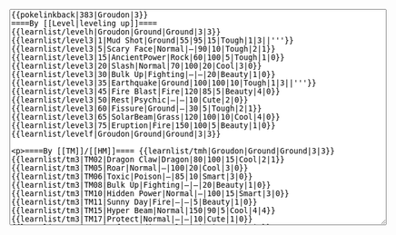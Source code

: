 </p><textarea readonly="" accesskey="," id="wpTextbox1" cols="80" rows="25" style="" class="mw-editfont-monospace" lang="en" dir="ltr" name="wpTextbox1">{{pokelinkback|383|Groudon|3}}
====By [[Level|leveling up]]====
{{learnlist/levelh|Groudon|Ground|Ground|3|3}}
{{learnlist/level3|1|Mud Shot|Ground|55|95|15|Tough|1|3||'''}}
{{learnlist/level3|5|Scary Face|Normal|—|90|10|Tough|2|1}}
{{learnlist/level3|15|AncientPower|Rock|60|100|5|Tough|1|0}}
{{learnlist/level3|20|Slash|Normal|70|100|20|Cool|3|0}}
{{learnlist/level3|30|Bulk Up|Fighting|—|—|20|Beauty|1|0}}
{{learnlist/level3|35|Earthquake|Ground|100|100|10|Tough|1|3||'''}}
{{learnlist/level3|45|Fire Blast|Fire|120|85|5|Beauty|4|0}}
{{learnlist/level3|50|Rest|Psychic|—|—|10|Cute|2|0}}
{{learnlist/level3|60|Fissure|Ground|—|30|5|Tough|2|1}}
{{learnlist/level3|65|SolarBeam|Grass|120|100|10|Cool|4|0}}
{{learnlist/level3|75|Eruption|Fire|150|100|5|Beauty|1|0}}
{{learnlist/levelf|Groudon|Ground|Ground|3|3}}

====By [[TM]]/[[HM]]====
{{learnlist/tmh|Groudon|Ground|Ground|3|3}}
{{learnlist/tm3|TM02|Dragon Claw|Dragon|80|100|15|Cool|2|1}}
{{learnlist/tm3|TM05|Roar|Normal|—|100|20|Cool|3|0}}
{{learnlist/tm3|TM06|Toxic|Poison|—|85|10|Smart|3|0}}
{{learnlist/tm3|TM08|Bulk Up|Fighting|—|—|20|Beauty|1|0}}
{{learnlist/tm3|TM10|Hidden Power|Normal|—|100|15|Smart|3|0}}
{{learnlist/tm3|TM11|Sunny Day|Fire|—|—|5|Beauty|1|0}}
{{learnlist/tm3|TM15|Hyper Beam|Normal|150|90|5|Cool|4|4}}
{{learnlist/tm3|TM17|Protect|Normal|—|—|10|Cute|1|0}}
{{learnlist/tm3|TM20|Safeguard|Normal|—|—|25|Beauty|1|0}}
{{learnlist/tm3|TM21|Frustration|Normal|—|100|20|Cute|1|0}}
{{learnlist/tm3|TM22|SolarBeam|Grass|120|100|10|Cool|4|0}}
{{learnlist/tm3|TM23|Iron Tail|Steel|100|75|15|Cool|1|4}}
{{learnlist/tm3|TM24|Thunderbolt|Electric|95|100|15|Cool|4|0}}
{{learnlist/tm3|TM25|Thunder|Electric|120|70|10|Cool|2|2}}
{{learnlist/tm3|TM26|Earthquake|Ground|100|100|10|Tough|1|3||'''}}
{{learnlist/tm3|TM27|Return|Normal|—|100|20|Cute|1|0}}
{{learnlist/tm3|TM28|Dig|Ground|60|100|10|Smart|1|0||'''}}
{{learnlist/tm3|TM31|Brick Break|Fighting|75|100|15|Cool|1|4}}
{{learnlist/tm3|TM32|Double Team|Normal|—|—|15|Cool|2|0}}
{{learnlist/tm3|TM34|Shock Wave|Electric|60|—|20|Cool|2|0}}
{{learnlist/tm3|TM35|Flamethrower|Fire|95|100|15|Beauty|4|0}}
{{learnlist/tm3|TM37|Sandstorm|Rock|—|—|10|Tough|3|0}}
{{learnlist/tm3|TM38|Fire Blast|Fire|120|85|5|Beauty|4|0}}
{{learnlist/tm3|TM39|Rock Tomb|Rock|50|80|10|Smart|3|0}}
{{learnlist/tm3|TM40|Aerial Ace|Flying|60|—|20|Cool|2|0}}
{{learnlist/tm3|TM42|Facade|Normal|70|100|20|Cute|2|0}}
{{learnlist/tm3|TM43|Secret Power|Normal|70|100|20|Smart|1|0}}
{{learnlist/tm3|TM44|Rest|Psychic|—|—|10|Cute|2|0}}
{{learnlist/tm3|TM50|Overheat|Fire|140|90|5|Beauty|6|0}}
{{learnlist/tm3|HM01|Cut|Normal|50|95|30|Cool|2|1}}
{{learnlist/tm3|HM04|Strength|Normal|80|100|15|Tough|2|1}}
{{learnlist/tm3|HM06|Rock Smash|Fighting|20|100|15|Tough|1|0}}
{{learnlist/tmf|Groudon|Ground|Ground|3|3}}

====By {{pkmn|breeding}}====
{{learnlist/breedh|Groudon|ground|ground|3|3}}
{{learnlist/breed3null}}
{{learnlist/breedf|Groudon|ground|ground|3|3}}

====By [[Move Tutor|tutoring]]====
{{learnlist/tutorh|Groudon|Ground|Ground|3|3}}
{{learnlist/tutor3|Body Slam|Normal|85|100|15|Tough|1|4|||yes|yes|yes}}
{{learnlist/tutor3|Counter|Fighting|—|100|20|Tough|2|0|||yes|yes|no}}
{{learnlist/tutor3|Defense Curl|Normal|—|—|40|Cute|2|0|||no|yes|no}}
{{learnlist/tutor3|Double-Edge|Normal|120|100|15|Tough|6|0|||yes|yes|yes}}
{{learnlist/tutor3|DynamicPunch|Fighting|100|50|5|Cool|2|1|||no|yes|no}}
{{learnlist/tutor3|Endure|Normal|—|—|10|Tough|2|0|||no|yes|no}}
{{learnlist/tutor3|Fire Punch|Fire|75|100|15|Beauty|4|0|||no|yes|no}}
{{learnlist/tutor3|Fury Cutter|Bug|10|95|20|Cool|3|0|||no|yes|no}}
{{learnlist/tutor3|Mega Kick|Normal|120|75|5|Cool|4|0|||yes|yes|no}}
{{learnlist/tutor3|Mega Punch|Normal|80|85|20|Tough|4|0|||yes|yes|no}}
{{learnlist/tutor3|Mimic|Normal|—|—|10|Cute|1|0|||yes|yes|yes}}
{{learnlist/tutor3|Mud-Slap|Ground|20|100|10|Cute|2|1||'''|no|yes|no}}
{{learnlist/tutor3|Psych Up|Normal|—|—|10|Smart|2|0|||no|yes|no}}
{{learnlist/tutor3|Rock Slide|Rock|75|90|10|Tough|1|3|||yes|yes|no}}
{{learnlist/tutor3|Rollout|Rock|30|90|20|Tough|3|0|||no|yes|no}}
{{learnlist/tutor3|Seismic Toss|Fighting|—|100|20|Tough|2|1|||yes|yes|yes}}
{{learnlist/tutor3|Sleep Talk|Normal|—|—|10|Cute|3|0|||no|yes|no}}
{{learnlist/tutor3|Snore|Normal|40|100|15|Cute|4|0|||no|yes|no}}
{{learnlist/tutor3|Substitute|Normal|—|—|10|Smart|2|0|||yes|yes|yes}}
{{learnlist/tutor3|Swagger|Normal|—|90|15|Cute|2|0|||no|yes|yes}}
{{learnlist/tutor3|Swift|Normal|60|—|20|Cool|2|0|||no|yes|no}}
{{learnlist/tutor3|Swords Dance|Normal|—|—|30|Beauty|1|0|||yes|yes|no}}
{{learnlist/tutor3|ThunderPunch|Electric|75|100|15|Cool|4|0|||no|yes|no}}
{{learnlist/tutor3|Thunder Wave|Electric|—|100|20|Cool|2|1|||yes|yes|yes}}
{{learnlist/tutorf|Groudon|Ground|Ground|3|3}}

[[it:Groudon/Mosse apprese in terza generazione]]
[[zh:固拉多/第三世代招式表]]
